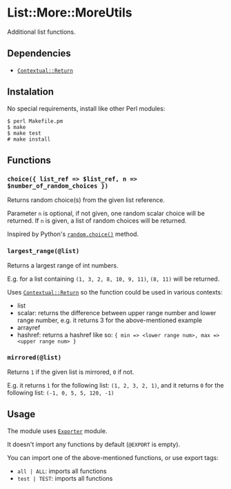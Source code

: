 # List::More::MoreUtils

Additional list functions.

## Dependencies

- [`Contextual::Return`](https://metacpan.org/pod/Contextual::Return)

## Instalation

No special requirements, install like other Perl modules:

```
$ perl Makefile.pm
$ make
$ make test
# make install
```

## Functions

### `choice({ list_ref => $list_ref, n => $number_of_random_choices })`

Returns random choice(s) from the given list reference.

Parameter `n` is optional, if not given, one random scalar choice will be returned.
If `n` is given, a list of random choices will be returned.

Inspired by Python's [`random.choice()`](https://docs.python.org/3/library/random.html#random.choice) method.

### `largest_range(@list)`

Returns a largest range of int numbers.

E.g. for a list containing `(1, 3, 2, 8, 10, 9, 11)`, `(8, 11)` will be returned.

Uses [`Contextual::Return`](https://metacpan.org/pod/Contextual::Return) so the function could be used in various contexts:

- list
- scalar: returns the difference between upper range number and lower range number, e.g. it returns 3 for the above-mentioned example
- arrayref
- hashref: returns a hashref like so: `{ min => <lower range num>, max => <upper range num> }`

### `mirrored(@list)`

Returns `1` if the given list is mirrored, `0` if not.

E.g. it returns `1` for the following list: `(1, 2, 3, 2, 1)`,
and it returns `0` for the following list: `(-1, 0, 5, 5, 120, -1)`

## Usage

The module uses [`Exporter`](https://metacpan.org/pod/Exporter) module.

It doesn't import any functions by default (`@EXPORT` is empty).

You can import one of the above-mentioned functions, or use export tags:

- `all | ALL`: imports all functions
- `test | TEST`: imports all functions
